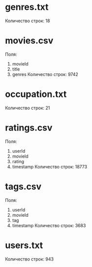 # genres.txt
Количество строк:
18

# movies.csv
Поля:
1. movieId
2. title
3. genres
Количество строк:
9742

# occupation.txt
Количество строк:
21

# ratings.csv
Поля:
1. userId
2. movieId
3. rating
4. timestamp
Количество строк:
18773

# tags.csv
Поля:
1. userId
2. movieId
3. tag
4. timestamp
Количество строк:
3683

# users.txt
Количество строк:
943